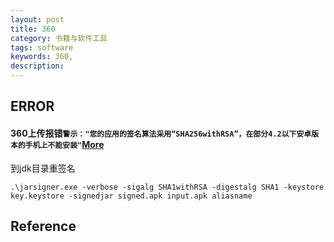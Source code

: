 ```yaml
---
layout: post
title: 360
category: 书籍与软件工具
tags: software
keywords: 360,
description: 
---
```


## ERROR

#### 360上传报错`警示："您的应用的签名算法采用“SHA256withRSA”，在部分4.2以下安卓版本的手机上不能安装"`[More](https://blog.csdn.net/github_29667873/article/details/98027267)

到jdk目录重签名
```
.\jarsigner.exe -verbose -sigalg SHA1withRSA -digestalg SHA1 -keystore key.keystore -signedjar signed.apk input.apk aliasname
```

## Reference

